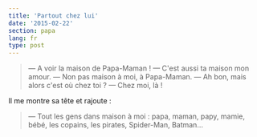 ```yaml
---
title: 'Partout chez lui'
date: '2015-02-22'
section: papa
lang: fr
type: post
---
```


> — A voir la maison de Papa-Maman !
> — C'est aussi ta maison mon amour.
> — Non pas maison à moi, à Papa-Maman.
> — Ah bon, mais alors c'est où chez toi ?
> — Chez moi, là !

Il me montre sa tête et rajoute :

> — Tout les gens dans maison à moi : papa, maman, papy, mamie, bébé, les copains, les pirates, Spider-Man, Batman...

